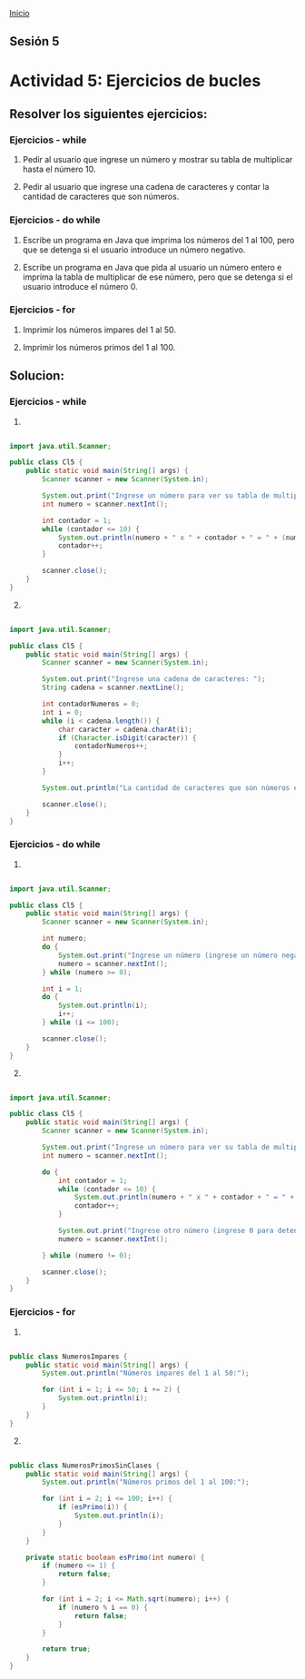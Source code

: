 <!-- No borrar o modificar -->
[Inicio](./index.md)

## Sesión 5 


<!-- Su documentación aquí -->
# Actividad 5: Ejercicios de bucles
## Resolver los siguientes ejercicios:

### Ejercicios - while

1. Pedir al usuario que ingrese un número y mostrar su tabla de multiplicar hasta el número 10.

2. Pedir al usuario que ingrese una cadena de caracteres y contar la cantidad de caracteres que son números.

### Ejercicios - do while

1. Escribe un programa en Java que imprima los números del 1 al 100, pero que se detenga si el usuario introduce un número negativo.

2. Escribe un programa en Java que pida al usuario un número entero e imprima la tabla de multiplicar de ese número, pero que se detenga si el usuario introduce el número 0.

### Ejercicios - for

1. Imprimir los números impares del 1 al 50.

2. Imprimir los números primos del 1 al 100.
   

## Solucion:

### Ejercicios - while
1. 

```java

import java.util.Scanner;

public class Cl5 {
    public static void main(String[] args) {
        Scanner scanner = new Scanner(System.in);

        System.out.print("Ingrese un número para ver su tabla de multiplicar: ");
        int numero = scanner.nextInt();

        int contador = 1;
        while (contador <= 10) {
            System.out.println(numero + " x " + contador + " = " + (numero * contador));
            contador++;
        }

        scanner.close();
    }
}
```

2. 

```java

import java.util.Scanner;

public class Cl5 {
    public static void main(String[] args) {
        Scanner scanner = new Scanner(System.in);

        System.out.print("Ingrese una cadena de caracteres: ");
        String cadena = scanner.nextLine();

        int contadorNumeros = 0;
        int i = 0;
        while (i < cadena.length()) {
            char caracter = cadena.charAt(i);
            if (Character.isDigit(caracter)) {
                contadorNumeros++;
            }
            i++;
        }

        System.out.println("La cantidad de caracteres que son números en la cadena es: " + contadorNumeros);

        scanner.close();
    }
}

```
### Ejercicios - do while

1. 

```java 

import java.util.Scanner;

public class Cl5 {
    public static void main(String[] args) {
        Scanner scanner = new Scanner(System.in);

        int numero;
        do {
            System.out.print("Ingrese un número (ingrese un número negativo para detener): ");
            numero = scanner.nextInt();
        } while (numero >= 0);

        int i = 1;
        do {
            System.out.println(i);
            i++;
        } while (i <= 100);

        scanner.close();
    }
}
```

2. 

```java

import java.util.Scanner;

public class Cl5 {
    public static void main(String[] args) {
        Scanner scanner = new Scanner(System.in);

        System.out.print("Ingrese un número para ver su tabla de multiplicar (ingrese 0 para detener): ");
        int numero = scanner.nextInt();

        do {
            int contador = 1;
            while (contador <= 10) {
                System.out.println(numero + " x " + contador + " = " + (numero * contador));
                contador++;
            }

            System.out.print("Ingrese otro número (ingrese 0 para detener): ");
            numero = scanner.nextInt();

        } while (numero != 0);

        scanner.close();
    }
}
```
### Ejercicios - for
1. 

```java

public class NumerosImpares {
    public static void main(String[] args) {
        System.out.println("Números impares del 1 al 50:");

        for (int i = 1; i <= 50; i += 2) {
            System.out.println(i);
        }
    }
}
```
2. 

```java

public class NumerosPrimosSinClases {
    public static void main(String[] args) {
        System.out.println("Números primos del 1 al 100:");

        for (int i = 2; i <= 100; i++) {
            if (esPrimo(i)) {
                System.out.println(i);
            }
        }
    }

    private static boolean esPrimo(int numero) {
        if (numero <= 1) {
            return false;
        }

        for (int i = 2; i <= Math.sqrt(numero); i++) {
            if (numero % i == 0) {
                return false;
            }
        }

        return true;
    }
}
```
